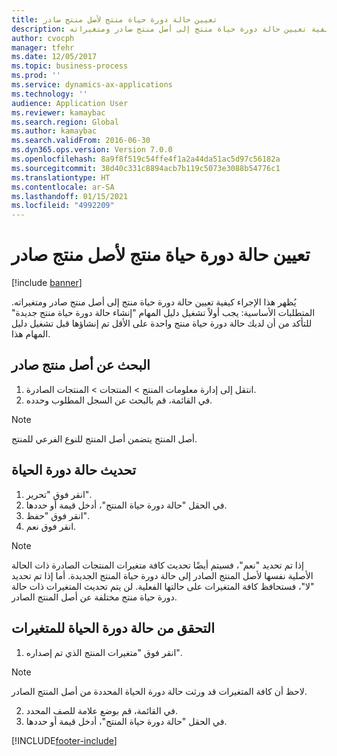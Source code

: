 ```yaml
---
title: تعيين حالة دورة حياة منتج لأصل منتج صادر
description: يُظهر هذا الإجراء كيفية تعيين حالة دورة حياة منتج إلى أصل منتج صادر ومتغيراته.
author: cvocph
manager: tfehr
ms.date: 12/05/2017
ms.topic: business-process
ms.prod: ''
ms.service: dynamics-ax-applications
ms.technology: ''
audience: Application User
ms.reviewer: kamaybac
ms.search.region: Global
ms.author: kamaybac
ms.search.validFrom: 2016-06-30
ms.dyn365.ops.version: Version 7.0.0
ms.openlocfilehash: 8a9f8f519c54ffe4f1a2a44da51ac5d97c56182a
ms.sourcegitcommit: 38d40c331c8894acb7b119c5073e3088b54776c1
ms.translationtype: HT
ms.contentlocale: ar-SA
ms.lasthandoff: 01/15/2021
ms.locfileid: "4992209"
---
```

# <a name="assign-a-product-lifecycle-state-to-a-released-product-master"></a>تعيين حالة دورة حياة منتج لأصل منتج صادر

[!include [banner](../../includes/banner.md)]

يُظهر هذا الإجراء كيفية تعيين حالة دورة حياة منتج إلى أصل منتج صادر ومتغيراته. المتطلبات الأساسية: يجب أولاً تشغيل دليل المهام "إنشاء حالة دورة حياة منتج جديدة" للتأكد من أن لديك حالة دورة حياة منتج واحدة على الأقل تم إنشاؤها قبل تشغيل دليل المهام هذا.


## <a name="find-a-released-product-master"></a>البحث عن أصل منتج صادر
1. انتقل إلى إدارة معلومات المنتج > المنتجات > المنتجات الصادرة.
2. في القائمة، قم بالبحث عن السجل المطلوب وحدده.

> [!NOTE]
> أصل المنتج يتضمن أصل المنتج للنوع الفرعي للمنتج.  

## <a name="update-the-lifecycle-state"></a>تحديث حالة دورة الحياة
1. انقر فوق "تحرير".
2. في الحقل "حالة دورة حياة المنتج"، أدخل قيمة أو حددها.
3. انقر فوق "حفظ".
4. انقر فوق نعم.

> [!NOTE]
> إذا تم تحديد "نعم"، فسيتم أيضًا تحديث كافة متغيرات المنتجات الصادرة ذات الحالة الأصلية نفسها لأصل المنتج الصادر إلى حالة دورة حياة المنتج الجديدة. أما إذا تم تحديد "لا"، فستحافظ كافة المتغيرات على حالتها الفعلية. لن يتم تحديث المتغيرات ذات حالة دورة حياة منتج مختلفة عن أصل المنتج الصادر.  

## <a name="verify-the-lifecycle-state-of-the-variants"></a>التحقق من حالة دورة الحياة للمتغيرات
1. انقر فوق "متغيرات المنتج الذي تم إصداره".

> [!NOTE]
> لاحظ أن كافة المتغيرات قد ورثت حالة دورة الحياة المحددة من أصل المنتج الصادر.  

2. في القائمة، قم بوضع علامة للصف المحدد.
3. في الحقل "حالة دورة حياة المنتج"، أدخل قيمة أو حددها.



[!INCLUDE[footer-include](../../../includes/footer-banner.md)]
